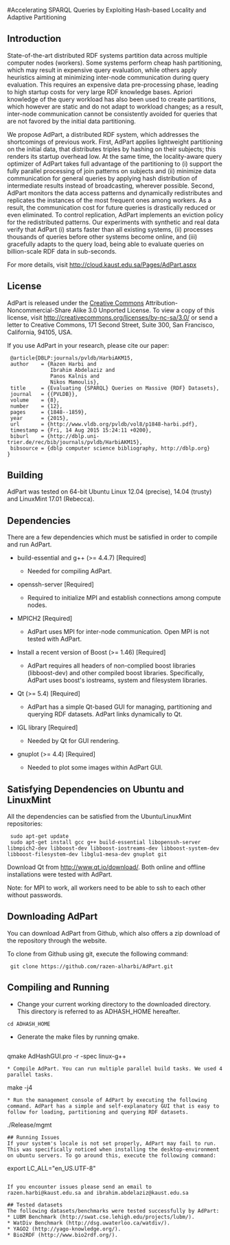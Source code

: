 #Accelerating SPARQL Queries by Exploiting Hash-based Locality and Adaptive Partitioning
## Introduction
State-of-the-art distributed RDF systems partition data across multiple computer nodes (workers). Some systems perform cheap hash partitioning, which may result in expensive query evaluation, while others apply heuristics aiming at minimizing inter-node communication during query evaluation. This requires an expensive data pre-processing phase, leading to high startup costs for very large RDF knowledge bases. Apriori knowledge of the query workload has also been used to create partitions, which however are static and do not adapt to workload changes; as a result, inter-node communication cannot be consistently avoided for queries that are not favored by the initial data partitioning.

We propose AdPart, a distributed RDF system, which addresses the shortcomings of previous work. First, AdPart applies lightweight partitioning on the initial data, that distributes triples by hashing on their subjects; this renders its startup overhead low. At the same time, the locality-aware query optimizer of AdPart takes full advantage of the partitioning to (i) support the fully parallel processing of join patterns on subjects and (ii) minimize data communication for general queries by applying hash distribution of intermediate results instead of broadcasting, wherever possible. Second, AdPart monitors the data access patterns and dynamically redistributes and replicates the instances of the most frequent ones among workers. As a result, the communication cost for future queries is drastically reduced or even eliminated. To control replication, AdPart implements an eviction policy for the redistributed patterns. Our experiments with synthetic and real data verify that AdPart (i) starts faster than all existing systems, (ii) processes thousands of queries before other systems become online, and (iii) gracefully adapts to the query load, being able to evaluate queries on billion-scale RDF data in sub-seconds. 

For more details, visit http://cloud.kaust.edu.sa/Pages/AdPart.aspx 

## License
AdPart is released under the [Creative Commons](http://creativecommons.org/licenses/by-nc-sa/3.0/) Attribution-Noncommercial-Share Alike 3.0 Unported License. To view a copy of this license, visit http://creativecommons.org/licenses/by-nc-sa/3.0/ or send a letter to Creative Commons, 171 Second Street, Suite 300, San Francisco, California, 94105, USA.
 
If you use AdPart in your research, please cite our paper:
 ```
  @article{DBLP:journals/pvldb/HarbiAKM15,
  author    = {Razen Harbi and
               Ibrahim Abdelaziz and
               Panos Kalnis and
               Nikos Mamoulis},
  title     = {Evaluating {SPARQL} Queries on Massive {RDF} Datasets},
  journal   = {{PVLDB}},
  volume    = {8},
  number    = {12},
  pages     = {1848--1859},
  year      = {2015},
  url       = {http://www.vldb.org/pvldb/vol8/p1848-harbi.pdf},
  timestamp = {Fri, 14 Aug 2015 15:24:11 +0200},
  biburl    = {http://dblp.uni-trier.de/rec/bib/journals/pvldb/HarbiAKM15},
  bibsource = {dblp computer science bibliography, http://dblp.org}
}
 ```
 
## Building
AdPart was tested on 64-bit Ubuntu Linux 12.04 (precise), 14.04 (trusty) and LinuxMint 17.01 (Rebecca). 
 
## Dependencies
 There are a few dependencies which must be satisfied in order to compile and run AdPart.
 
 * build-essential and g++ (>= 4.4.7) [Required]
   +  Needed for compiling AdPart.
 
 * openssh-server [Required]
    + Required to initialize MPI and establish connections among compute nodes.
 
 * MPICH2 [Required]
    + AdPart uses MPI for inter-node communication. Open MPI is not tested with AdPart.
 
 * Install a recent version of Boost (>= 1.46) [Required]
    + AdPart requires all headers of non-complied boost libraries (libboost-dev) and other compiled boost libraries. Specifically, AdPart uses boost's iostreams, system and filesystem libraries.
 
* Qt (>= 5.4) [Required]
    + AdPart has a simple Qt-based GUI for managing, partitioning and querying RDF datasets. AdPart links dynamically to Qt.
    
* lGL library [Required]
    + Needed by Qt for GUI rendering.
    
* gnuplot (>= 4.4) [Required]
    + Needed to plot some images within AdPart GUI.
    
## Satisfying Dependencies on Ubuntu and LinuxMint

All the dependencies can be satisfied from the Ubuntu/LinuxMint repositories:

     sudo apt-get update
     sudo apt-get install gcc g++ build-essential libopenssh-server libmpich2-dev libboost-dev libboost-iostreams-dev libboost-system-dev libboost-filesystem-dev libglu1-mesa-dev gnuplot git
     
Download Qt from http://www.qt.io/download/. Both online and offline installations were tested with AdPart.

Note: for MPI to work, all workers need to be able to ssh to each other without passwords.
 
## Downloading AdPart
 
 You can download AdPart from Github, which also offers a zip download of the repository through the website.
 
 To clone from Github using git, execute the following command:
 
     git clone https://github.com/razen-alharbi/AdPart.git
 
 
## Compiling and Running
 * Change your current working directory to the downloaded directory. This directory is referred to as ADHASH_HOME hereafter.
 ```
 cd ADHASH_HOME
 ```
* Generate the make files by running qmake.
  ```
qmake AdHashGUI.pro -r -spec linux-g++
 ```
* Compile AdPart. You can run multiple parallel build tasks. We used 4 parallel tasks.
  ```
make -j4
 ```
* Run the management console of AdPart by executing the following command. AdPart has a simple and self-explanatory GUI that is easy to follow for loading, partitioning and querying RDF datasets.
```
./Release/mgmt
 ```
## Running Issues
 If your system's locale is not set properly, AdPart may fail to run. This was specifically noticed when installing the desktop-environment on ubuntu servers. To go around this, execute the following command:
 ```
export LC_ALL="en_US.UTF-8"
 ```
 
 If you encounter issues please send an email to razen.harbi@kaust.edu.sa and ibrahim.abdelaziz@kaust.edu.sa
 
## Tested datasets
The following datasets/benchmarks were tested successfully by AdPart:
* LUBM Benchmark (http://swat.cse.lehigh.edu/projects/lubm/).
* WatDiv Benchmark (http://dsg.uwaterloo.ca/watdiv/).
* YAGO2 (http://yago-knowledge.org/).
* Bio2RDF (http://www.bio2rdf.org/).

